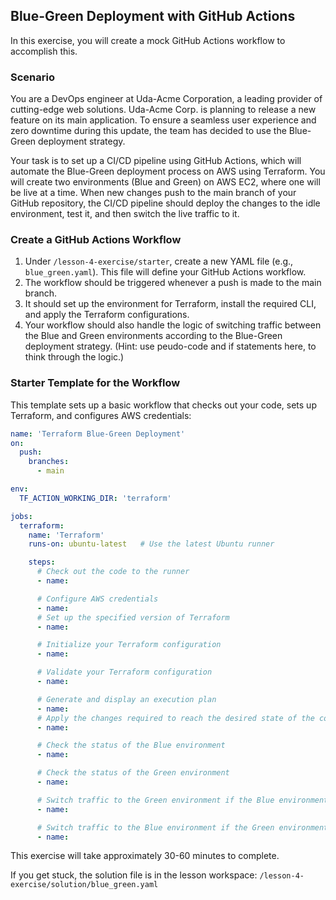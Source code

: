 ## Blue-Green Deployment with GitHub Actions

In this exercise, you will create a mock GitHub Actions workflow to accomplish this.

### Scenario

You are a DevOps engineer at Uda-Acme Corporation, a leading provider of cutting-edge web solutions. Uda-Acme Corp. is planning to release a new feature on its main application. To ensure a seamless user experience and zero downtime during this update, the team has decided to use the Blue-Green deployment strategy.

Your task is to set up a CI/CD pipeline using GitHub Actions, which will automate the Blue-Green deployment process on AWS using Terraform. You will create two environments (Blue and Green) on AWS EC2, where one will be live at a time. When new changes push to the main branch of your GitHub repository, the CI/CD pipeline should deploy the changes to the idle environment, test it, and then switch the live traffic to it. 

### Create a GitHub Actions Workflow

1. Under `/lesson-4-exercise/starter`, create a new YAML file (e.g., `blue_green.yaml`). This file will define your GitHub Actions workflow.
1. The workflow should be triggered whenever a push is made to the main branch.
1. It should set up the environment for Terraform, install the required CLI, and apply the Terraform configurations.
1. Your workflow should also handle the logic of switching traffic between the Blue and Green environments according to the Blue-Green deployment strategy. (Hint: use peudo-code and if statements here, to think through the logic.)

### Starter Template for the Workflow

This template sets up a basic workflow that checks out your code, sets up Terraform, and configures AWS credentials:

```yaml
name: 'Terraform Blue-Green Deployment'
on:
  push:
    branches:
      - main

env:
  TF_ACTION_WORKING_DIR: 'terraform' 

jobs:
  terraform:
    name: 'Terraform'
    runs-on: ubuntu-latest   # Use the latest Ubuntu runner

    steps:
      # Check out the code to the runner
      - name: 

      # Configure AWS credentials
      - name: 
      # Set up the specified version of Terraform
      - name:

      # Initialize your Terraform configuration
      - name: 

      # Validate your Terraform configuration
      - name: 

      # Generate and display an execution plan
      - name: 
      # Apply the changes required to reach the desired state of the configuration
      - name: 

      # Check the status of the Blue environment
      - name:

      # Check the status of the Green environment
      - name: 

      # Switch traffic to the Green environment if the Blue environment is currently live
      - name: 

      # Switch traffic to the Blue environment if the Green environment is currently live
      - name: 
```

This exercise will take approximately 30-60 minutes to complete.

If you get stuck, the solution file is in the lesson workspace: `/lesson-4-exercise/solution/blue_green.yaml`
